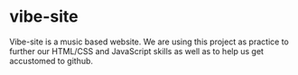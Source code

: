 # vibe-site
Vibe-site is a music based website. We are using this project as practice to further our HTML/CSS and JavaScript skills as well as to help us get accustomed to github.
